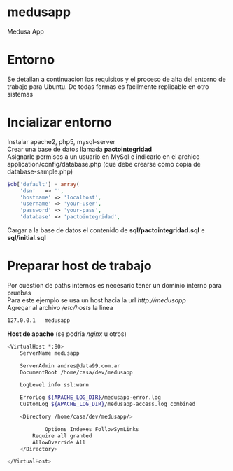 # medusapp
Medusa App

# Entorno
Se detallan a continuacion los requisitos y el proceso de alta del entorno de trabajo
para Ubuntu. De todas formas es facilmente replicable en otro sistemas  

# Incializar entorno
Instalar apache2, php5, mysql-server  
Crear una base de datos llamada **pactointegridad**  
Asignarle permisos a un usuario en MySql e indicarlo en el archico application/config/database.php (que debe crearse como copia de database-sample.php)  
  
```php  
$db['default'] = array(  
	'dsn'	=> '',  
	'hostname' => 'localhost',  
	'username' => 'your-user',  
	'password' => 'your-pass',  
	'database' => 'pactointegridad',  
```  
  
Cargar a la base de datos el contenido de **sql/pactointegridad.sql** e **sql/initial.sql**  

# Preparar host de trabajo
Por cuestion de paths internos es necesario tener un dominio interno para pruebas  
Para este ejemplo se usa un host hacia la url *http://medusapp*  
Agregar al archivo */etc/hosts* la linea
```bash
127.0.0.1	medusapp  
```  

**Host de apache** (se podría *nginx* u otros)  
```bash
<VirtualHost *:80>
	ServerName medusapp

	ServerAdmin andres@data99.com.ar
	DocumentRoot /home/casa/dev/medusapp

	LogLevel info ssl:warn

	ErrorLog ${APACHE_LOG_DIR}/medusapp-error.log
	CustomLog ${APACHE_LOG_DIR}/medusapp-access.log combined

	<Directory /home/casa/dev/medusapp/>

        	Options Indexes FollowSymLinks
		Require all granted
		AllowOverride All
	</Directory>

</VirtualHost>
```  
